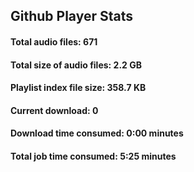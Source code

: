 ## Github Player Stats

#### **Total audio files**: 671

#### **Total size of audio files**: 2.2 GB

#### **Playlist index file size**: 358.7 KB

#### **Current download**: 0

#### **Download time consumed**: 0:00 minutes

#### **Total job time consumed**: 5:25 minutes